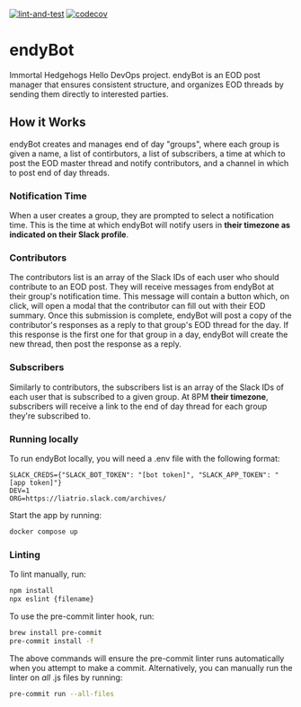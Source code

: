 [![lint-and-test](https://github.com/liatrio/endyBot/actions/workflows/lint-and-test.yaml/badge.svg)](https://github.com/liatrio/endyBot/actions/workflows/lint-and-test.yaml)
[![codecov](https://codecov.io/github/liatrio/endyBot/graph/badge.svg?token=jKTuTJwNf1)](https://codecov.io/github/liatrio/endyBot)

# endyBot
Immortal Hedgehogs Hello DevOps project. endyBot is an EOD post manager that ensures consistent structure, and organizes EOD threads by sending them directly to interested parties.


## How it Works
endyBot creates and manages end of day "groups", where each group is given a name, a list of contirbutors, a list of subscribers, a time at which to post the EOD master thread and notify contributors, and a channel in which to post end of day threads. 

### Notification Time
When a user creates a group, they are prompted to select a notification time. This is the time at which endyBot will notify users in **their timezone as indicated on their Slack profile**.

### Contributors
The contributors list is an array of the Slack IDs of each user who should contribute to an EOD post. They will receive messages from endyBot at their group's notification time. This message will contain a button which, on click, will open a modal that the contributor can fill out with their EOD summary. Once this submission is complete, endyBot will post a copy of the contributor's responses as a reply to that group's EOD thread for the day. If this response is the first one for that group in a day, endyBot will create the new thread, then post the response as a reply.

### Subscribers 
Similarly to contributors, the subscribers list is an array of the Slack IDs of each user that is subscribed to a given group. At 8PM **their timezone**, subscribers will receive a link to the end of day thread for each group they're subscribed to. 

### Running locally
To run endyBot locally, you will need a .env file with the following format:

```
SLACK_CREDS={"SLACK_BOT_TOKEN": "[bot token]", "SLACK_APP_TOKEN": "[app token]"}
DEV=1
ORG=https://liatrio.slack.com/archives/
```

Start the app by running:

```bash
docker compose up
```

### Linting
To lint manually, run: 
```bash
npm install
npx eslint {filename}
```

To use the pre-commit linter hook, run:
```bash
brew install pre-commit
pre-commit install -f
```

The above commands will ensure the pre-commit linter runs automatically when you attempt to make a commit.
Alternatively, you can manually run the linter on _all_ .js files by running:
```bash
pre-commit run --all-files
```